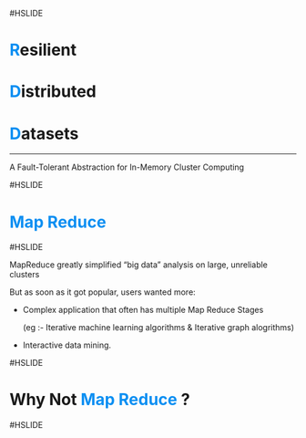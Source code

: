 #HSLIDE

# <span style="color:#0b8ff2;text-align:left">R</span>esilient 
# <span style="color:#0b8ff2;text-align:left">D</span>istributed
# <span style="color:#0b8ff2;text-align:left">D</span>atasets
<hr>
A Fault-Tolerant Abstraction for In-Memory Cluster Computing

#HSLIDE

# <span style="color:#0b8ff2;text-align:left">Map Reduce</span>


#HSLIDE

MapReduce greatly simplified “big data” analysis on large, unreliable clusters 

But as soon as it got popular, users wanted more:

* Complex application that often has multiple Map Reduce Stages

    (eg :- Iterative machine learning algorithms  & Iterative graph alogrithms)
    
* Interactive data mining. 


#HSLIDE

# Why Not <span style="color:#0b8ff2;text-align:left">Map Reduce</span> ?

#HSLIDE

